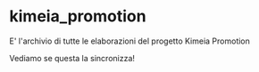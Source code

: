 kimeia_promotion
================

E' l'archivio di tutte le elaborazioni del progetto Kimeia Promotion


Vediamo se questa la sincronizza!
